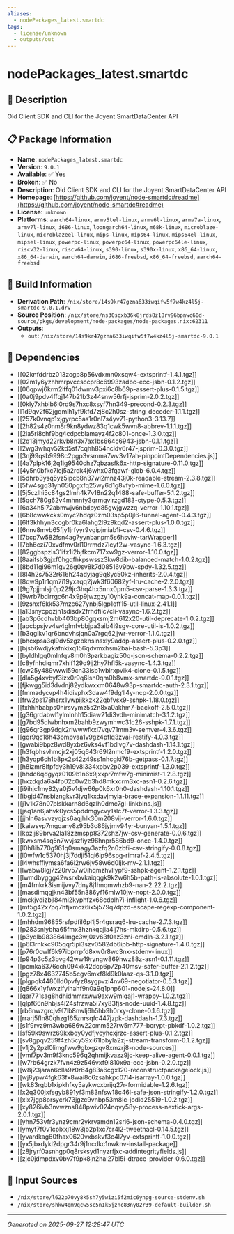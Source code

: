```yaml
---
aliases:
  - nodePackages_latest.smartdc
tags:
  - license/unknown
  - outputs/out
---
```


# nodePackages_latest.smartdc

## 📝 Description

Old Client SDK and CLI for the Joyent SmartDataCenter API

## 📋 Package Information

- **Name**: `nodePackages_latest.smartdc`
- **Version**: `9.0.1`
- **Available**: ✅ Yes
- **Broken**: ✅ No
- **Description**: Old Client SDK and CLI for the Joyent SmartDataCenter API
- **Homepage**: [https://github.com/joyent/node-smartdc#readme](https://github.com/joyent/node-smartdc#readme)
- **License**: `unknown`
- **Platforms**: `aarch64-linux`, `armv5tel-linux`, `armv6l-linux`, `armv7a-linux`, `armv7l-linux`, `i686-linux`, `loongarch64-linux`, `m68k-linux`, `microblaze-linux`, `microblazeel-linux`, `mips-linux`, `mips64-linux`, `mips64el-linux`, `mipsel-linux`, `powerpc-linux`, `powerpc64-linux`, `powerpc64le-linux`, `riscv32-linux`, `riscv64-linux`, `s390-linux`, `s390x-linux`, `x86_64-linux`, `x86_64-darwin`, `aarch64-darwin`, `i686-freebsd`, `x86_64-freebsd`, `aarch64-freebsd`

## 🔧 Build Information

- **Derivation Path**: `/nix/store/14s9kr47gzna633iwqifw5f7w4kz4l5j-smartdc-9.0.1.drv`
- **Source Position**: `/nix/store/ns30sqxb36k8jrds8z18rv96bpnwc60d-source/pkgs/development/node-packages/node-packages.nix:62311`
- **Outputs**:
  - `out`:  `/nix/store/14s9kr47gzna633iwqifw5f7w4kz4l5j-smartdc-9.0.1`

## 🔗 Dependencies

- [[02knfddrbz013zcgp8p56vdxmn0xsqw4-extsprintf-1.4.1.tgz]]
- [[02m1y6yzhhmrpvccsccpr8c6993zadbc-ecc-jsbn-0.1.2.tgz]]
- [[06qpwj6krm2lffq01dwmv3pxi6c8b69p-assert-plus-0.1.5.tgz]]
- [[0a0j9pdv4ffqj147b21b3z44snw56rfj-jsprim-2.0.2.tgz]]
- [[0kly7xhblb6i0rd9s7hxc8xsyf7hn349-precond-0.2.3.tgz]]
- [[1d9qv2f62jgqmlh1yf9kfd7zj8c2h0sz-string_decoder-1.1.1.tgz]]
- [[257k0vnqp1xjgyrpc5as1r0nl7s4yv71-python3-3.13.7]]
- [[2h82s4z0nm8r9kn8ydwz83q1cwk5wvn8-abbrev-1.1.1.tgz]]
- [[2ia5ri8chf9bg4cdpcblamayz4f2c801-once-1.3.0.tgz]]
- [[2q13jmyd22rkvb8n3x7ax1bs664c6943-jsbn-0.1.1.tgz]]
- [[2wg3whqv52kd5sf7cqhh854ncldv6r47-jsprim-0.3.0.tgz]]
- [[3nj99qsb9998c2pgp3vsmma7wv3v17ah-pinpointDependencies.js]]
- [[4a7plpk16j2q1ig9540chz7qbzasfk6x-http-signature-0.11.0.tgz]]
- [[4y5n0bfkc7lcj5a2rdk4j6whx03fqawf-glob-6.0.4.tgz]]
- [[5dhrb3ysq5yz5ipcb8n37wi2mnz43j0k-readable-stream-2.3.8.tgz]]
- [[5fw4sgq31yh050pgxfq25wy6d1g8vfyb-mime-1.6.0.tgz]]
- [[5j5czlhi5c84gs2lmh4k7v18n22q1488-safe-buffer-5.1.2.tgz]]
- [[5qch780g62v4mhnnfy3qrmqvirzgd183-ctype-0.5.3.tgz]]
- [[6a34h5l72abmwjv6nbdpyd85gwjgwzzq-verror-1.10.1.tgz]]
- [[6b8cwwkcks0myc2hdqz0zm03sp5p0jl6-tunnel-agent-0.4.3.tgz]]
- [[6lf3khhyn3ccgbr0ka6lahg2l9z9kqd2-assert-plus-1.0.0.tgz]]
- [[6nnv8mvb65fjy1jrfyyr9vgipjmiab1i-csv-0.4.6.tgz]]
- [[7bcp7w582fsn4ag7yynbanpm5s6hsviw-tarWrapper]]
- [[7bh6czi70xvdfmv0rl10rrmdz7lcyf2w-vasync-1.6.3.tgz]]
- [[82ggbspzls31ifz1i2bjfkcm717xw9gz-verror-1.10.0.tgz]]
- [[8aaifsb3gjxf0hgqfhkpswssz3kw8dib-balanced-match-1.0.2.tgz]]
- [[8bd11gi96m1gv26g0sv8k7d08516v9bw-spdy-1.32.5.tgz]]
- [[8l4h2s7532r616h24adyjag9q8yc50kz-inherits-2.0.4.tgz]]
- [[8qw9p1r1qm7i19yxaqq2jwk3f60682yf-lru-cache-2.2.0.tgz]]
- [[9g7pjjmlsjr0p229jc3hq4hx5nnx0pm5-csv-parse-1.3.3.tgz]]
- [[9wrb7bdlrrgc6n4x9p9jwzgzy10yhk9a-concat-map-0.0.1.tgz]]
- [[9zshxf6kk537mzc627ynbj5lgp1qff15-util-linux-2.41.1]]
- [[a13snycpqzjn1sdisdx2frhdfilc7cli-vasync-1.6.2.tgz]]
- [[ab3p6cdhvbb403bp80gqxsmj2m612x20-util-deprecate-1.0.2.tgz]]
- [[apcbpsjvv4w4glmfvbbjpa3aib4i9sgv-core-util-is-1.0.2.tgz]]
- [[b3qgikv1qr6bndvhsjqn0a7rgq62jjwr-verror-1.1.0.tgz]]
- [[bhcxpsa3ql9dv5zgzbknslnsxly9addp-assert-plus-0.2.0.tgz]]
- [[bjsb6wdjykafnkixq156qdvmxhsm2bai-bash-5.3p3]]
- [[byldhlgq0mlnfqv8m0h3pzrkbagiz50q-json-schema-0.2.2.tgz]]
- [[c8yfnhdiqmr7xhif129q9jj2hy7hfl5k-vasync-1.4.3.tgz]]
- [[cw25y489vwwi59cn33isb1wbirxpvik4-clone-0.1.5.tgz]]
- [[dla5g4xvbyf3izx0r9q6lsn0qm0b8vmx-smartdc-9.0.1.tgz]]
- [[fjkwgg5id3dvdnj82ydkwxxm0648w93p-smartdc-auth-2.3.1.tgz]]
- [[fmmadycvp4h4idivphx3daw4f9dg1l4y-ncp-2.0.0.tgz]]
- [[frw2ps178hsrx1ywpijkkzk22qbfvsx9-sshpk-1.18.0.tgz]]
- [[fxhhhbabps0hirsvymz5s2n8xa0akhm7-backoff-2.5.0.tgz]]
- [[g36grdabwl1ylmlnhh15diaw21di3vdh-minimatch-3.1.2.tgz]]
- [[g7bd95dlwbnhxm2bahb9zwymhwc31c26-sshpk-1.7.1.tgz]]
- [[g96qr3gp9dgk2riwwwfkxl7vqv71mm3v-semver-4.3.6.tgz]]
- [[gqr9qc18h43bmpvaa1v9gz4pflq3zvai-restify-4.0.3.tgz]]
- [[gwabi9bpz8wd8yxbz6vks4vf1bdlvg7v-dashdash-1.14.1.tgz]]
- [[h3fqbhsvhmcjr2xj05q643r69l2nmcf9-extsprintf-1.2.0.tgz]]
- [[h3yqp6ch1b8px2s42z49ss1nhcgki76b-getpass-0.1.7.tgz]]
- [[h8izmr8lfpfdy3h19v8l334xpbv2p039-extsprintf-1.3.0.tgz]]
- [[hhdc6qdgyqz0109b1n6x9jxxpr7mfw7g-minimist-1.2.8.tgz]]
- [[hxzdqda6a4fp02c0w2b3hd8mkxcrm3xc-asn1-0.2.6.tgz]]
- [[i9ihjc1my82ya0j5v1djw66p0k6xr0h0-dashdash-1.10.1.tgz]]
- [[ibgjd47nsbizngkvr3jyq1kxdavjmyia-brace-expansion-1.1.11.tgz]]
- [[j1v1k78n07plskkarn8d6qzlh0dmc7gl-linkbins.js]]
- [[jaq1an6jahvk0ycs5pddmgycvy1slc7f-verror-1.3.3.tgz]]
- [[jjhln6asvvzyqjzs6aqjhlk30m208vij-verror-1.6.0.tgz]]
- [[kaiwsvp7mgqany8z95b3c86jyjmv94yr-bunyan-1.5.1.tgz]]
- [[kpzij89brva2la18zzmspp8372shz7jw-csv-generate-0.0.6.tgz]]
- [[kwxsm4sq5n7wvjszfiyz96hnpr586bd9-once-1.4.0.tgz]]
- [[l0h8ih770g961q0smagy3azfq2n0zbfi-csv-stringify-0.0.8.tgz]]
- [[l0wfw1c5370hj3j7ddji51qi6ip96spg-rimraf-2.4.5.tgz]]
- [[l4whsfflymsa6fa6i2rw6jv58w6d0ljk-mv-2.1.1.tgz]]
- [[lwabw8lgj7z20rv57w0ihqmzhvllypf9-sshpk-agent-1.2.1.tgz]]
- [[lwmdbyggg42wsrxbvkaiqqgk9k2w6h5b-path-is-absolute-1.0.1.tgz]]
- [[m4fmkrk3ismijvvy7dny8j1hnqmwhzb9-nan-2.22.2.tgz]]
- [[masdimqgjkn43bf55n386yf16mlw10jw-nopt-2.0.0.tgz]]
- [[mckjvdizbjl84mi2kyphfzx68cdplh7i-inflight-1.0.6.tgz]]
- [[mf5g42x7pq7hfjxmcz6ix5j579q7dpzd-escape-regexp-component-1.0.2.tgz]]
- [[mhhdm96855rsfpdfil6pl1j5r4gsraq6-lru-cache-2.7.3.tgz]]
- [[p283snlybha65fmx3hznkqqjia4lj7hs-mkdirp-0.5.6.tgz]]
- [[p3yqlb983864lmgc3wj0zv63f0az3zni-cmdln-3.2.1.tgz]]
- [[p6l3rnkkc905qqr5pi3szv0582db6ipb-http-signature-1.4.0.tgz]]
- [[p76r0cwlf6k97ibprrpfd8xw0r8wc3nx-stdenv-linux]]
- [[p94p3c5z3bvg42ww19ryngw869hwz88z-asn1-0.1.11.tgz]]
- [[pcmka6376cch094xk42dcp6p72p40msv-safer-buffer-2.1.2.tgz]]
- [[pgz78x4632745b5cgv6mxf8kl9k0laaz-qs-3.1.0.tgz]]
- [[plgpqk4480lld0pvfyz8sygpvzi4nv69-negotiator-0.5.3.tgz]]
- [[q866x1yfwxzifyihahf9n0a9q1pnp601-nodejs-24.8.0]]
- [[qar771sag8hdhidmmrxww9axw9mlqaj1-wrappy-1.0.2.tgz]]
- [[qlpf66n9hbjs4i24sfrzwa5i7xy83fjs-node-uuid-1.4.8.tgz]]
- [[rb6nwzgrcjv9l7lb8nwlj6h5hb9h0rxy-clone-0.1.6.tgz]]
- [[rrarj5fln80qhzg165znrsqfc447jzpk-dashdash-1.7.3.tgz]]
- [[s1f9rvz9m3wba686w22cmm527rw5m777-bcrypt-pbkdf-1.0.2.tgz]]
- [[sf59k9swrz69kxbqy0ydfjvcyhcxjrzc-assert-plus-0.1.2.tgz]]
- [[sv8gpqv259f4zh5cy59xi61lpbyla2zj-stream-transform-0.1.2.tgz]]
- [[v1j2y2pzl0limgfww9gbxgzqv8xmzrj8-node-sources]]
- [[vmf7pv3m9f3knc596q2qhmijkvazz9jc-keep-alive-agent-0.0.1.tgz]]
- [[w7rb64grzk7fvn4z9z546vxf9i810x9a-ecc-jsbn-0.2.0.tgz]]
- [[w8j23jaran6clla9z0r64g83a6cgx120-reconstructpackagelock.js]]
- [[wj8ypw4fgk63fx8wai8c6zsahkpc07l4-isarray-1.0.0.tgz]]
- [[wk83rgbb1xipkhfxy5aykwcxbrijq27r-formidable-1.2.6.tgz]]
- [[x2q300jxfsgyb891yf3m83nfsw18c46l-safe-json-stringify-1.2.0.tgz]]
- [[xix7jgp8prsycrk73jgzc9vnbp53m8lc-jodid25519-1.0.2.tgz]]
- [[xy826ivb3nvwzns848pwiv024nqvy58y-process-nextick-args-2.0.1.tgz]]
- [[yhn753vfr3ynz9cmr2ykrvamdn12sri6-json-schema-0.4.0.tgz]]
- [[ymyf7f0v1cplxxj18w3jb2p1xc7cr4l2-tweetnacl-0.14.5.tgz]]
- [[yvardkag60fhax0620vxbskvf3c4l7yv-extsprintf-1.0.0.tgz]]
- [[yx5jbxdykl2dpgr34r9j1ncdkc1nwknv-install-package]]
- [[z8jryrf0asnhgp0q8rsksyd1nyzrfjxc-addintegrityfields.js]]
- [[zjc0jdmpdxv0bv7f9pk8jn2hal27bl5i-dtrace-provider-0.6.0.tgz]]

## 📁 Input Sources

- `/nix/store/l622p70vy8k5sh7y5wizi5f2mic6ynpg-source-stdenv.sh`
- `/nix/store/shkw4qm9qcw5sc5n1k5jznc83ny02r39-default-builder.sh`

---
*Generated on 2025-09-27 12:28:47 UTC*
